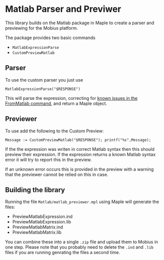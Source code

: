 # Matlab Parser and Previwer

This library builds on the Matlab package in Maple to 
create a parser and previewing for the Mobius platform.

The package provides two basic commands
 - `MatlabExpressionParse`
 - `CustomPreviewMatlab`


## Parser

To use the custom parser you just use

    MatlabExpressionParse("$RESPONSE")

This will parse the expression, correcting for [known issues in the FromMatlab command](KnownIssuesInFromMatlab.md), and return a Maple object.


## Previewer
To use add the following to the Custom Preview:
     
    Message := CustomPreviewMatlab("$RESPONSE"); printf("%s",Message);

If the the expression was writen in correct Matlab syntax then this
should preview their expression. If the expression returns a known Matlab 
syntax error it will try to report this in the preview.

If an unknown error occurs this is provided in the preview with a warning
that the previewer cannot be relied on this in case.


## Building the library

Running the file `Matlab/matlab_previewer.mpl` using Maple will generate the files:

- PreviewMatlabExpression.ind
- PreviewMatlabExpression.lib
- PreviewMatlabMatrix.ind
- PreviewMatlabMatrix.lib

You can combine these into a single `.zip` file and upload them to Mobius in one step. Please note that you probably need to delete the `.ind` and `.lib` files if you are running genrating the files a second time.